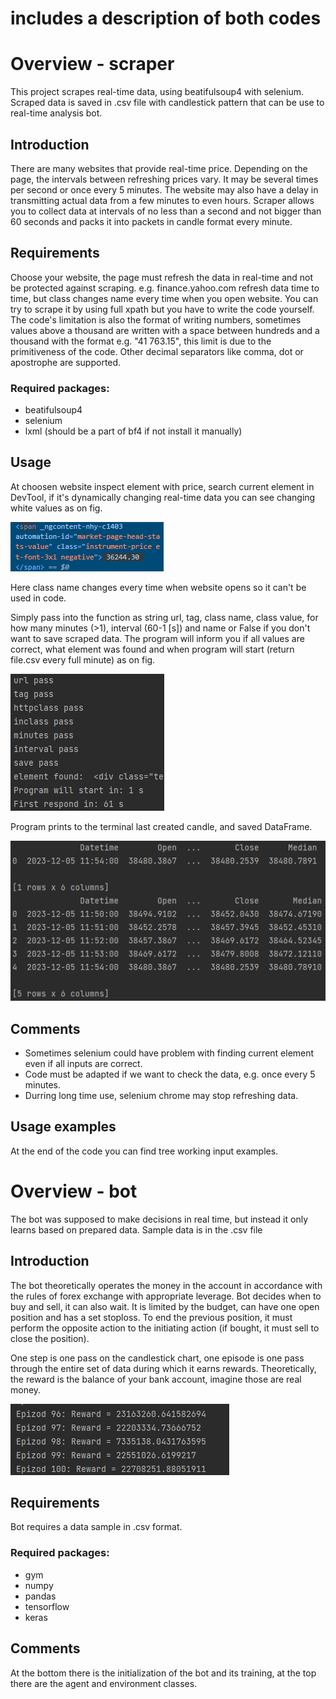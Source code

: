 # includes a description of both codes

# Overview - scraper

This project scrapes real-time data, using beatifulsoup4 with selenium. Scraped data is saved in .csv file with candlestick pattern that can be use to real-time analysis bot.

## Introduction

There are many websites that provide real-time price. Depending on the page, the intervals between refreshing prices vary. It may be several times per second or once every 5 minutes. The website may also have a delay in transmitting actual data from a few minutes to even hours. Scraper allows you to collect data at intervals of no less than a second and not bigger than 60 seconds and packs it into packets in candle format every minute.

## Requirements

Choose your website, the page must refresh the data in real-time and not be protected against scraping.
e.g. finance.yahoo.com refresh data time to time, but class changes name every time when you open website. You can try to scrape it by using full xpath but you have to write the code yourself.
The code's limitation is also the format of writing numbers, sometimes values above a thousand are written with a space between hundreds and a thousand with the format e.g. "41&nbsp;763.15", this limit is due to the primitiveness of the code. Other decimal separators like comma, dot or apostrophe are supported.

### Required packages:
- beatifulsoup4
- selenium
- lxml (should be a part of bf4 if not install it manually)

## Usage

At choosen website inspect element with price, search current element in DevTool, if it's dynamically changing real-time data you can see changing white values as on fig.

![Element](./images/egelement.png)

Here class name changes every time when website opens so it can't be used in code.

Simply pass into the function as string url, tag, class name, class value, for how many minutes (>1), interval (60-1 [s]) and name or False if you don't want to save scraped data. The program will inform you if all values are correct, what element was found and when program will start (return file.csv every full minute) as on fig.

![checks](./images/infocheck.png)

Program prints to the terminal last created candle, and saved DataFrame.

![output](./images/exampleofoutput.png)

## Comments

- Sometimes selenium could have problem with finding current element even if all inputs are correct.
- Code must be adapted if we want to check the data, e.g. once every 5 minutes.
- Durring long time use, selenium chrome may stop refreshing data.

## Usage examples

At the end of the code you can find tree working input examples.

# Overview - bot

The bot was supposed to make decisions in real time, but instead it only learns based on prepared data. Sample data is in the .csv file

## Introduction

The bot theoretically operates the money in the account in accordance with the rules of forex exchange with appropriate leverage. Bot decides when to buy and sell, it can also wait. It is limited by the budget, can have one open position and has a set stoploss. To end the previous position, it must perform the opposite action to the initiating action (if bought, it must sell to close the position).

One step is one pass on the candlestick chart, one episode is one pass through the entire set of data during which it earns rewards. Theoretically, the reward is the balance of your bank account, imagine those are real money.

![Element](./images/reward.png)

## Requirements

Bot requires a data sample in .csv format.

### Required packages:

- gym
- numpy
- pandas
- tensorflow
- keras

## Comments

At the bottom there is the initialization of the bot and its training, at the top there are the agent and environment classes.
